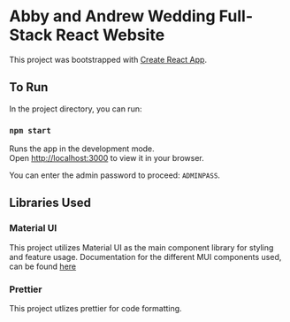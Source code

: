 # Abby and Andrew Wedding Full-Stack React Website

This project was bootstrapped with [Create React App](https://github.com/facebook/create-react-app).

## To Run

In the project directory, you can run:

### `npm start`

Runs the app in the development mode.\
Open [http://localhost:3000](http://localhost:3000) to view it in your browser.

You can enter the admin password to proceed: `ADMINPASS`. 

## Libraries Used

### Material UI

This project utilizes Material UI as the main component library for styling and feature usage. Documentation for the different MUI components used, can be found [here](https://mui.com/material-ui/)

### Prettier

This project utlizes prettier for code formatting.
